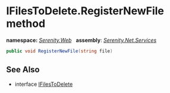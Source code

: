 # IFilesToDelete.RegisterNewFile method
**namespace:** *[Serenity.Web](../../README.md#serenity.web-namespace)*   **assembly**: *[Serenity.Net.Services](../../README.md)*

```csharp
public void RegisterNewFile(string file)
```

## See Also

* interface [IFilesToDelete](../IFilesToDelete.md)